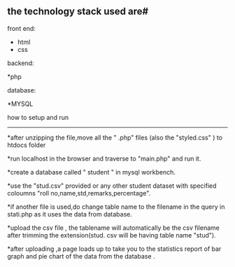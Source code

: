 ## the technology stack used are#

front end:

* html
* css


backend:

*php


database:

*MYSQL




how to setup and run
_____________________


 *after unzipping the file,move all the " .php" files (also the "styled.css" ) to htdocs folder 

 *run localhost in the browser and traverse to "main.php" and run it.

 *create a database called " student " in mysql workbench.

 *use the "stud.csv" provided or any other student dataset with specified coloumns "roll no,name,std,remarks,percentage".

*if another file is used,do change table name to the filename in the query in stati.php as it uses the data from database.

 *upload the csv file , the tablename will automatically be the csv filename after trimming the extension(stud. csv will be having table name "stud").

 *after uploading ,a page loads up to take you to the statistics report of bar graph and pie chart of the data from the database .
